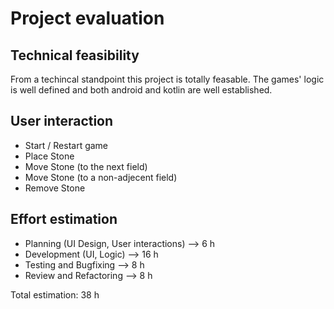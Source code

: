 # Project evaluation

## Technical feasibility

From a techincal standpoint this project is totally feasable. 
The games' logic is well defined and both android and kotlin are well established.

## User interaction

- Start / Restart game
- Place Stone
- Move Stone (to the next field)
- Move Stone (to a non-adjecent field)
- Remove Stone

## Effort estimation

- Planning (UI Design, User interactions) --> 6 h
- Development (UI, Logic) --> 16 h
- Testing and Bugfixing --> 8 h
- Review and Refactoring --> 8 h

Total estimation: 38 h